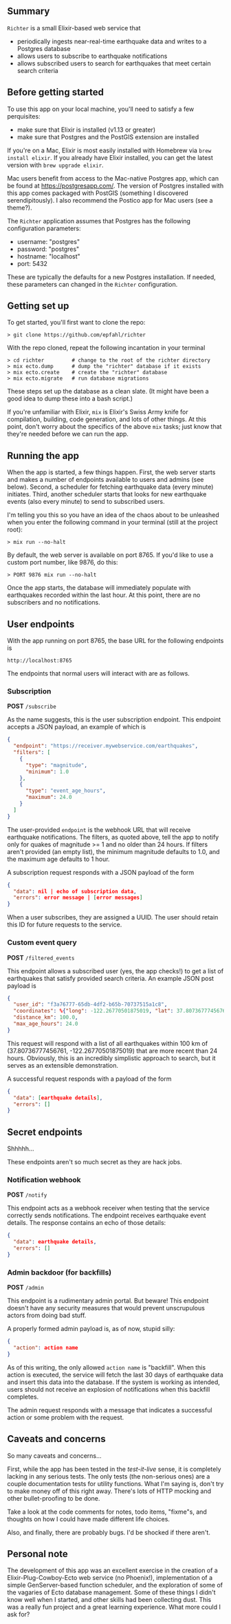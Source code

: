 ## Summary

`Richter` is a small Elixir-based web service that 
  - periodically ingests near-real-time earthquake data and writes to a Postgres database
  - allows users to subscribe to earthquake notifications
  - allows subscribed users to search for earthquakes that meet certain search criteria

## Before getting started

To use this app on your local machine, you'll need to satisfy a few perquisites:
- make sure that Elixir is installed (v1.13 or greater)
- make sure that Postgres and the PostGIS extension are installed

If you're on a Mac, Elixir is most easily installed with Homebrew via `brew install elixir`.
If you already have Elixir installed, you can get the latest version with `brew upgrade elixir`. 

Mac users benefit from access to the Mac-native Postgres app, which can be found at
https://postgresapp.com/. The version of Postgres installed with this app comes packaged
with PostGIS (something I discovered serendipitously). I also recommend the Postico app
for Mac users (see a theme?).

The `Richter` application assumes that Postgres has the following configuration parameters:
- username: "postgres"
- password: "postgres"
- hostname: "localhost"
- port: 5432

These are typically the defaults for a new Postgres installation. If needed, these parameters can
changed in the `Richter` configuration.

## Getting set up

To get started, you'll first want to clone the repo:

```
> git clone https://github.com/epfahl/richter
```

With the repo cloned, repeat the following incantation in your terminal

```
> cd richter         # change to the root of the richter directory
> mix ecto.dump      # dump the "richter" database if it exists
> mix ecto.create    # create the "richter" database
> mix ecto.migrate   # run database migrations
```

These steps set up the database as a clean slate. (It might have been a good idea 
to dump these into a bash script.)

If you're unfamiliar with Elixir, `mix` is Elixir's Swiss Army knife for compilation, 
building, code generation, and lots of other things. At this point, don't
worry about the specifics of the above `mix` tasks; just know that they're needed
before we can run the app.

## Running the app

When the app is started, a few things happen. First, the web server starts and makes
a number of endpoints available to users and admins (see below). Second, a scheduler
for fetching earthquake data (every minute) initiates. Third, another scheduler starts
that looks for new earthquake events (also every minute) to send to subscribed users.

I'm telling you this so you have an idea of the chaos about to be unleashed when you
enter the following command in your terminal (still at the project root):

```
> mix run --no-halt
```

By default, the web server is available on port 8765. If you'd like to use a custom 
port number, like 9876, do this:

```
> PORT 9876 mix run --no-halt
```

Once the app starts, the database will immediately populate with earthquakes recorded
within the last hour. At this point, there are no subscribers and no notifications.

## User endpoints

With the app running on port 8765, the base URL for the following endpoints is

```
http://localhost:8765
```

The endpoints that normal users will interact with are as follows.

### Subscription

**POST** `/subscribe`

As the name suggests, this is the user subscription endpoint. This endpoint accepts a
JSON payload, an example of which is

```json
{
  "endpoint": "https://receiver.mywebservice.com/earthquakes",
  "filters": [
    {
      "type": "magnitude",
      "minimum": 1.0
    },
    {
      "type": "event_age_hours",
      "maximum": 24.0
    }
  ]
}
```

The user-provided `endpoint` is the webhook URL that will receive earthquake notifications.
The filters, as quoted above, tell the app to notify only for quakes of magnitude >= 1 and
no older than 24 hours. If filters aren't provided (an empty list), the minimum magnitude
defaults to 1.0, and the maximum age defaults to 1 hour.

A subscription request responds with a JSON payload of the form

```json
{
  "data": nil | echo of subscription data,
  "errors": error message | [error messages]
}
```

When a user subscribes, they are assigned a UUID. The user should retain this ID for future
requests to the service.


### Custom event query

**POST** `/filtered_events`

This endpoint allows a subscribed user (yes, the app checks!) to get a list of earthquakes
that satisfy provided search criteria. An example JSON post payload is

```json
{
  "user_id": "f3a76777-65db-4df2-b65b-70737515a1c8",
  "coordinates": %{"long": -122.26770501875019, "lat": 37.80736777456761},
  "distance_km": 100.0,
  "max_age_hours": 24.0
}
```

This request will respond with a list of all earthquakes within 100 km of 
(37.80736777456761, -122.26770501875019) that are more recent than 24 hours. Obviously, this
is an incredibly simplistic approach to search, but it serves as an extensible demonstration.

A successful request responds with a payload of the form

```json
{
  "data": [earthquake details],
  "errors": []
}
```

## Secret endpoints

Shhhhh...

These endpoints aren't so much secret as they are hack jobs.

### Notification webhook

**POST** `/notify`

This endpoint acts as a webhook receiver when testing that the service 
correctly sends notifications. The endpoint receives earthquake event
details. The response contains an echo of those details:

```json
{
  "data": earthquake details,
  "errors": []
}
```

### Admin backdoor (for backfills)

**POST** `/admin`

This endpoint is a rudimentary admin portal. But beware! This endpoint doesn't
have any security measures that would prevent unscrupulous actors from doing bad stuff.

A properly formed admin payload is, as of now, stupid silly:

```json
{
  "action": action name
}
```

As of this writing, the only allowed `action name` is "backfill". When this action is executed,
the service will fetch the last 30 days of earthquake data and insert this data into the
database. If the system is working as intended, users should not receive an explosion of
notifications when this backfill completes.

The admin request responds with a message that indicates a successful action or some problem
with the request.


## Caveats and concerns

So many caveats and concerns...

First, while the app has been tested in the _test-it-live_ sense, it is completely
lacking in any serious tests. The only tests (the non-serious ones) are a couple 
documentation tests for utility functions. What I'm saying is, don't try to make money
off of this right away. There's lots of HTTP mocking and other bullet-proofing to be done.

Take a look at the code comments for notes, todo items, "fixme"s, and thoughts on how
I could have made different life choices. 

Also, and finally, there are probably bugs. I'd be shocked if there aren't.

## Personal note

The development of this app was an excellent exercise in the creation of a Elixir-Plug-Cowboy-Ecto
web service (no Phoenix!), implementation of a simple GenServer-based function scheduler, and the exploration 
of some of the vagaries of Ecto database management. Some of these things I didn't know well when I
started, and other skills had been collecting dust. This was a really fun project and a great learning
experience. What more could I ask for?